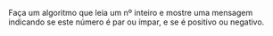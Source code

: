 Faça um algoritmo que leia um nº inteiro e mostre uma mensagem indicando se este número é par ou ímpar, e se é positivo ou negativo.
